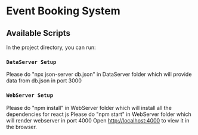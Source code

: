 # Event Booking System

## Available Scripts

In the project directory, you can run:

### `DataServer Setup`

Please do "npx json-server db.json" in DataServer folder which will provide data from db.json in port 3000<br />

### `WebServer Setup`

Please do "npm install" in  WebServer folder which will install all the dependencies for react js
Please do "npm start" in  WebServer folder which will render webserver in port 4000
Open [http://localhost:4000](http://localhost:4000) to view it in the browser.<br />
